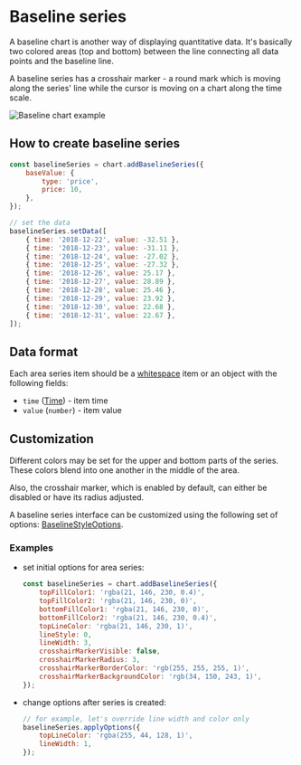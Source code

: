 # Baseline series

A baseline chart is another way of displaying quantitative data. It's basically two colored areas (top and bottom) between the line connecting all data points and the baseline line.

A baseline series has a crosshair marker - a round mark which is moving along the series' line while the cursor is moving on a chart along the time scale.

![Baseline chart example](/img/baseline-series.png)

## How to create baseline series

```js
const baselineSeries = chart.addBaselineSeries({
    baseValue: {
        type: 'price',
        price: 10,
    },
});

// set the data
baselineSeries.setData([
    { time: '2018-12-22', value: -32.51 },
    { time: '2018-12-23', value: -31.11 },
    { time: '2018-12-24', value: -27.02 },
    { time: '2018-12-25', value: -27.32 },
    { time: '2018-12-26', value: 25.17 },
    { time: '2018-12-27', value: 28.89 },
    { time: '2018-12-28', value: 25.46 },
    { time: '2018-12-29', value: 23.92 },
    { time: '2018-12-30', value: 22.68 },
    { time: '2018-12-31', value: 22.67 },
]);
```

## Data format

Each area series item should be a [whitespace](/api/interfaces/WhitespaceData.md) item or an object with the following fields:

- `time` ([Time](../data/time.md)) - item time
- `value` (`number`) - item value

## Customization

Different colors may be set for the upper and bottom parts of the series.
These colors blend into one another in the middle of the area.

Also, the crosshair marker, which is enabled by default, can either be disabled or have its radius adjusted.

A baseline series interface can be customized using the following set of options: [BaselineStyleOptions](/api/interfaces/BaselineStyleOptions).

### Examples

- set initial options for area series:

    ```js
    const baselineSeries = chart.addBaselineSeries({
        topFillColor1: 'rgba(21, 146, 230, 0.4)',
        topFillColor2: 'rgba(21, 146, 230, 0)',
        bottomFillColor1: 'rgba(21, 146, 230, 0)',
        bottomFillColor2: 'rgba(21, 146, 230, 0.4)',
        topLineColor: 'rgba(21, 146, 230, 1)',
        lineStyle: 0,
        lineWidth: 3,
        crosshairMarkerVisible: false,
        crosshairMarkerRadius: 3,
        crosshairMarkerBorderColor: 'rgb(255, 255, 255, 1)',
        crosshairMarkerBackgroundColor: 'rgb(34, 150, 243, 1)',
    });
    ```

- change options after series is created:

    ```js
    // for example, let's override line width and color only
    baselineSeries.applyOptions({
        topLineColor: 'rgba(255, 44, 128, 1)',
        lineWidth: 1,
    });
    ```
